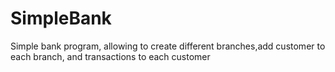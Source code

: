 # SimpleBank
Simple bank program, allowing to create different branches,add customer to each branch, and transactions to each customer
